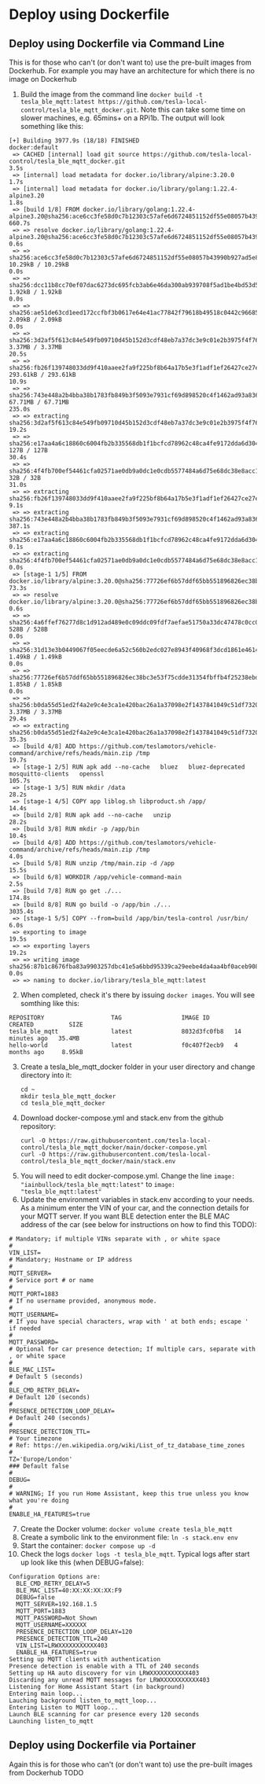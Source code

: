 # Deploy using Dockerfile #
## Deploy using Dockerfile via Command Line ##
This is for those who can't (or don't want to) use the pre-built images from Dockerhub. For example you may have an architecture for which there is no image on Dockerhub
1. Build the image from the command line `docker build -t tesla_ble_mqtt:latest https://github.com/tesla-local-control/tesla_ble_mqtt_docker.git`. Note this can take some time on slower machines, e.g. 65mins+ on a RPi1b. The output will look something like this:
```
[+] Building 3977.9s (18/18) FINISHED                                                                                                       docker:default
 => CACHED [internal] load git source https://github.com/tesla-local-control/tesla_ble_mqtt_docker.git                                                3.5s
 => [internal] load metadata for docker.io/library/alpine:3.20.0                                                                                      1.7s
 => [internal] load metadata for docker.io/library/golang:1.22.4-alpine3.20                                                                           1.8s
 => [build 1/8] FROM docker.io/library/golang:1.22.4-alpine3.20@sha256:ace6cc3fe58d0c7b12303c57afe6d6724851152df55e08057b43990b927ad5e8             660.7s
 => => resolve docker.io/library/golang:1.22.4-alpine3.20@sha256:ace6cc3fe58d0c7b12303c57afe6d6724851152df55e08057b43990b927ad5e8                     0.6s
 => => sha256:ace6cc3fe58d0c7b12303c57afe6d6724851152df55e08057b43990b927ad5e8 10.29kB / 10.29kB                                                      0.0s
 => => sha256:dcc11b8cc70ef07dac6273dc695fcb3ab6e46da300ab939708f5ad1be4bd53d5 1.92kB / 1.92kB                                                        0.0s
 => => sha256:ae51de63cd1eed172ccfbf3b0617e64e41ac77842f79618b49518c0442c96685 2.09kB / 2.09kB                                                        0.0s
 => => sha256:3d2af5f613c84e549fb09710d45b152d3cdf48eb7a37dc3e9c01e2b3975f4f76 3.37MB / 3.37MB                                                       20.5s
 => => sha256:fb26f139748033dd9f410aaee2fa9f225bf8b64a17b5e3f1adf1ef26427ce27e 293.61kB / 293.61kB                                                   10.9s
 => => sha256:743e448a2b4bba38b1783fb849b3f5093e7931cf69d898520c4f1462ad93a836 67.71MB / 67.71MB                                                    235.0s
 => => extracting sha256:3d2af5f613c84e549fb09710d45b152d3cdf48eb7a37dc3e9c01e2b3975f4f76                                                            19.2s
 => => sha256:e17aa4a6c18860c6004fb2b335568db1f1bcfcd78962c48ca4fe9172dda6d304 127B / 127B                                                           30.4s
 => => sha256:4f4fb700ef54461cfa02571ae0db9a0dc1e0cdb5577484a6d75e68dc38e8acc1 32B / 32B                                                             31.0s
 => => extracting sha256:fb26f139748033dd9f410aaee2fa9f225bf8b64a17b5e3f1adf1ef26427ce27e                                                             9.1s
 => => extracting sha256:743e448a2b4bba38b1783fb849b3f5093e7931cf69d898520c4f1462ad93a836                                                           387.1s
 => => extracting sha256:e17aa4a6c18860c6004fb2b335568db1f1bcfcd78962c48ca4fe9172dda6d304                                                             0.1s
 => => extracting sha256:4f4fb700ef54461cfa02571ae0db9a0dc1e0cdb5577484a6d75e68dc38e8acc1                                                             0.0s
 => [stage-1 1/5] FROM docker.io/library/alpine:3.20.0@sha256:77726ef6b57ddf65bb551896826ec38bc3e53f75cdde31354fbffb4f25238ebd                       73.3s
 => => resolve docker.io/library/alpine:3.20.0@sha256:77726ef6b57ddf65bb551896826ec38bc3e53f75cdde31354fbffb4f25238ebd                                0.6s
 => => sha256:4a6ffef76277d8c1d912ad489e0c09ddc09fdf7aefae51750a33dc47478c0cc0 528B / 528B                                                            0.0s
 => => sha256:31d13e3b0449067f05eecde6a52c560b2edc027e8943f40968f3dcd1861e4614 1.49kB / 1.49kB                                                        0.0s
 => => sha256:77726ef6b57ddf65bb551896826ec38bc3e53f75cdde31354fbffb4f25238ebd 1.85kB / 1.85kB                                                        0.0s
 => => sha256:b0da55d51ed2f4a2e9c4e3ca1e420bac26a1a37098e2f1437841049c51df7320 3.37MB / 3.37MB                                                       29.4s
 => => extracting sha256:b0da55d51ed2f4a2e9c4e3ca1e420bac26a1a37098e2f1437841049c51df7320                                                            35.3s
 => [build 4/8] ADD https://github.com/teslamotors/vehicle-command/archive/refs/heads/main.zip /tmp                                                  19.7s
 => [stage-1 2/5] RUN apk add --no-cache   bluez   bluez-deprecated   mosquitto-clients   openssl                                                   105.7s
 => [stage-1 3/5] RUN mkdir /data                                                                                                                    28.2s
 => [stage-1 4/5] COPY app liblog.sh libproduct.sh /app/                                                                                             14.4s
 => [build 2/8] RUN apk add --no-cache   unzip                                                                                                       28.2s
 => [build 3/8] RUN mkdir -p /app/bin                                                                                                                10.4s
 => [build 4/8] ADD https://github.com/teslamotors/vehicle-command/archive/refs/heads/main.zip /tmp                                                   4.0s
 => [build 5/8] RUN unzip /tmp/main.zip -d /app                                                                                                      15.5s
 => [build 6/8] WORKDIR /app/vehicle-command-main                                                                                                     2.5s
 => [build 7/8] RUN go get ./...                                                                                                                    174.8s
 => [build 8/8] RUN go build -o /app/bin ./...                                                                                                     3035.4s
 => [stage-1 5/5] COPY --from=build /app/bin/tesla-control /usr/bin/                                                                                  6.0s
 => exporting to image                                                                                                                               19.5s
 => => exporting layers                                                                                                                              19.2s
 => => writing image sha256:87b1c8676fba83a9903257dbc41e5a6bbd95339ca29eebe4da4aa4bf0aceb908                                                          0.0s
 => => naming to docker.io/library/tesla_ble_mqtt:latest  
```
2. When completed, check it's there by issuing `docker images`. You will see somthing like this:
```
REPOSITORY                   TAG                 IMAGE ID       CREATED          SIZE
tesla_ble_mqtt               latest              8032d3fc0fb8   14 minutes ago   35.4MB
hello-world                  latest              f0c407f2ecb9   4 months ago     8.95kB
```
3. Create a tesla_ble_mqtt_docker folder in your user directory and change directory into it:
   ```shell
   cd ~ 
   mkdir tesla_ble_mqtt_docker 
   cd tesla_ble_mqtt_docker
   ```
4. Download docker-compose.yml and stack.env from the github repository:
   ```shell
   curl -O https://raw.githubusercontent.com/tesla-local-control/tesla_ble_mqtt_docker/main/docker-compose.yml
   curl -O https://raw.githubusercontent.com/tesla-local-control/tesla_ble_mqtt_docker/main/stack.env
   ```
5. You will need to edit docker-compose.yml. Change the line `image: "iainbullock/tesla_ble_mqtt:latest"` to `image: "tesla_ble_mqtt:latest"`
6. Update the environment variables in stack.env according to your needs. As a minimum enter the VIN of your car, and the connection details for your MQTT server. If you want BLE detection enter the BLE MAC address of the car (see below for instructions on how to find this TODO):
```shell
# Mandatory; if multiple VINs separate with , or white space
#
VIN_LIST=
# Mandatory; Hostname or IP address
#
MQTT_SERVER=
# Service port # or name
#
MQTT_PORT=1883
# If no username provided, anonymous mode.
#
MQTT_USERNAME=
# If you have special characters, wrap with ' at both ends; escape ' if needed
#
MQTT_PASSWORD=
# Optional for car presence detection; If multiple cars, separate with , or white space
#
BLE_MAC_LIST=
# Default 5 (seconds)
#
BLE_CMD_RETRY_DELAY=
# Default 120 (seconds)
#
PRESENCE_DETECTION_LOOP_DELAY=
# Default 240 (seconds)
#
PRESENCE_DETECTION_TTL=
# Your timezone
# Ref: https://en.wikipedia.org/wiki/List_of_tz_database_time_zones
#
TZ='Europe/London'
### Default false
#
DEBUG=
#
# WARNING; If you run Home Assistant, keep this true unless you know what you're doing
#
ENABLE_HA_FEATURES=true
```
7. Create the Docker volume: `docker volume create tesla_ble_mqtt`
8. Create a symbolic link to the environment file: `ln -s stack.env env`
9. Start the container: `docker compose up -d`
10. Check the logs `docker logs -t tesla_ble_mqtt`. Typical logs after start up look like this (when DEBUG=false):
```
Configuration Options are:
  BLE_CMD_RETRY_DELAY=5
  BLE_MAC_LIST=40:XX:XX:XX:XX:F9
  DEBUG=false
  MQTT_SERVER=192.168.1.5
  MQTT_PORT=1883
  MQTT_PASSWORD=Not Shown
  MQTT_USERNAME=XXXXXX
  PRESENCE_DETECTION_LOOP_DELAY=120
  PRESENCE_DETECTION_TTL=240
  VIN_LIST=LRWXXXXXXXXXXX403
  ENABLE_HA_FEATURES=true
Setting up MQTT clients with authentication
Presence detection is enable with a TTL of 240 seconds
Setting up HA auto discovery for vin LRWXXXXXXXXXXX403
Discarding any unread MQTT messages for LRWXXXXXXXXXXX403
Listening for Home Assistant Start (in background)
Entering main loop...
Lauching background listen_to_mqtt_loop...
Entering Listen to MQTT loop...
Launch BLE scanning for car presence every 120 seconds
Launching listen_to_mqtt
```

## Deploy using Dockerfile via Portainer ##
Again this is for those who can't (or don't want to) use the pre-built images from Dockerhub
TODO
